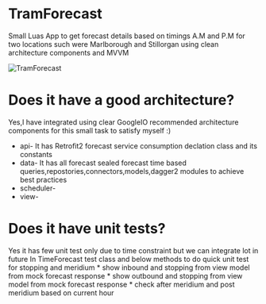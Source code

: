 # TramForecast
Small Luas App to get forecast details based on timings A.M and P.M for two locations such  were Marlborough and Stillorgan using clean architecture components and MVVM  

![TramForecast](https://media.giphy.com/media/MbLg46ANUnauqm1Tz2/giphy.gif)

# Does it have a good architecture?
Yes,I have integrated using clear GoogleIO recommended architecture components for this small task to satisfy myself :)
  * api- It has Retrofit2 forecast service consumption declation class and its constants
  * data- It has all forecast sealed forecast time based queries,repostories,connectors,models,dagger2 modules to achieve best practices
  * scheduler-
  * view-
    
# Does it have unit tests?
Yes it has few unit test only due to time constraint but we can integrate lot in future
 In TimeForecast test class and below methods to do quick unit test for stopping and meridium
    * show inbound and stopping from view model  from mock forecast response
    * show outbound and stopping from view model  from mock forecast response
    * check after meridium and post meridium based on current hour


